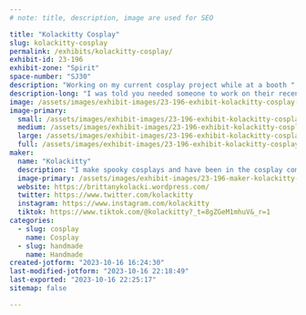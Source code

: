 ```yaml
---
# note: title, description, image are used for SEO

title: "Kolackitty Cosplay"
slug: kolackitty-cosplay
permalink: /exhibits/kolackitty-cosplay/
exhibit-id: 23-196
exhibit-zone: "Spirit"
space-number: "SJ30"
description: "Working on my current cosplay project while at a booth "
description-long: "I was told you needed someone to work on their recent Cosplay projects by a booth. That's what I plan on doing:)"
image: /assets/images/exhibit-images/23-196-exhibit-kolackitty-cosplay-a45fcc6e-ac0b-4111-94e5-ec57c30dae98-large.jpeg
image-primary: 
  small: /assets/images/exhibit-images/23-196-exhibit-kolackitty-cosplay-a45fcc6e-ac0b-4111-94e5-ec57c30dae98-small.jpeg
  medium: /assets/images/exhibit-images/23-196-exhibit-kolackitty-cosplay-a45fcc6e-ac0b-4111-94e5-ec57c30dae98-medium.jpeg
  large: /assets/images/exhibit-images/23-196-exhibit-kolackitty-cosplay-a45fcc6e-ac0b-4111-94e5-ec57c30dae98-large.jpeg
  full: /assets/images/exhibit-images/23-196-exhibit-kolackitty-cosplay-a45fcc6e-ac0b-4111-94e5-ec57c30dae98-full.jpeg
maker: 
  name: "Kolackitty"
  description: "I make spooky cosplays and have been in the cosplay community for about 7 years now."
  image-primary: /assets/images/exhibit-images/23-196-maker-kolackitty-cosplay-6917829a-bfe8-4df8-b73a-84b185c8b2e3-medium.jpeg
  website: https://brittanykolacki.wordpress.com/
  twitter: https://www.twitter.com/kolackitty
  instagram: https://www.instagram.com/kolackitty
  tiktok: https://www.tiktok.com/@kolackitty?_t=8gZGeM1mhuV&_r=1
categories: 
  - slug: cosplay
    name: Cosplay
  - slug: handmade
    name: Handmade
created-jotform: "2023-10-16 16:24:30"
last-modified-jotform: "2023-10-16 22:18:49"
last-exported: "2023-10-16 22:25:17"
sitemap: false

---
```

